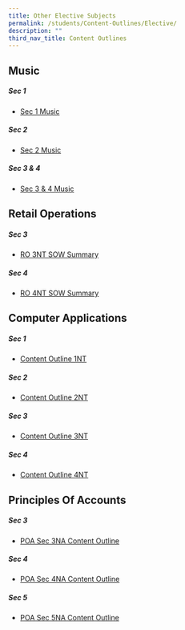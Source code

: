```yaml
---
title: Other Elective Subjects
permalink: /students/Content-Outlines/Elective/
description: ""
third_nav_title: Content Outlines
---
```

Music
---------------

##### Sec 1

* [Sec 1 Music](/files/Content%20Outlines%20for%20Electives/Sec%201%20Music.pdf)

##### Sec 2
* [Sec 2 Music](/files/Content%20Outlines%20for%20Electives/Sec%202%20Music.pdf)

##### Sec 3 & 4
* [Sec 3 & 4 Music](/files/Content%20Outlines%20for%20Electives/Sec%203%20%204%20Music.pdf)

Retail Operations
-----------------

##### Sec 3
* [RO 3NT SOW Summary](/files/RO%203NT%20SOW%20Summary%202022.pdf)

##### Sec 4
* [RO 4NT SOW Summary](/files/RO%204NT%20SOW%20Summary%202022.pdf)

Computer Applications
---------------------
##### Sec 1
* [Content Outline 1NT](/files/Content%20Outline%202022_1NT.pdf)

##### Sec 2
* [Content Outline 2NT](/files/Content%20Outline%202022_2NT.pdf)

##### Sec 3
* [Content Outline 3NT](/files/Content%20Outline%202022_3NT.pdf)

##### Sec 4
* [Content Outline 4NT](/files/Content%20Outline%202022_4NT.pdf)

Principles Of Accounts
----------------------

##### Sec 3
* [POA Sec 3NA Content Outline](/files/POA%20Sec%203NA%20Content%20Outline.pdf)

##### Sec 4
* [POA Sec 4NA Content Outline](/files/POA%20Sec%204NA%20Content%20Outline.pdf)

##### Sec 5
* [POA Sec 5NA Content Outline](/files/POA%20Sec%205NA%20Content%20Outline.pdf)